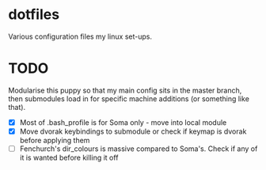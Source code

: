 dotfiles
========

Various configuration files my linux set-ups. 

TODO
====

Modularise this puppy so that my main config sits in the master branch, then submodules load in for specific machine additions (or something like that).

- [X] Most of .bash_profile is for Soma only - move into local module
- [X] Move dvorak keybindings to submodule or check if keymap is dvorak before applying them
- [ ] Fenchurch's dir_colours is massive compared to Soma's. Check if any of it is wanted before killing it off
